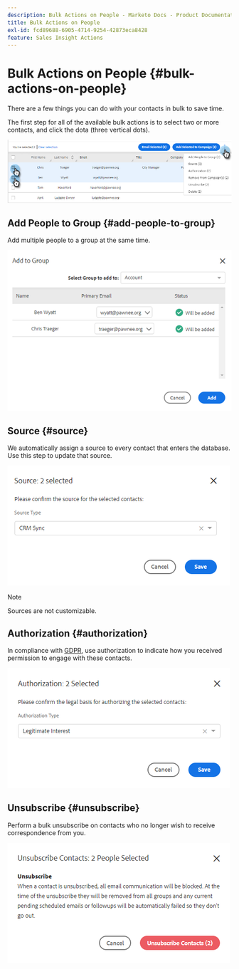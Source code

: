 ```yaml
---
description: Bulk Actions on People - Marketo Docs - Product Documentation
title: Bulk Actions on People
exl-id: fcd89688-6905-4714-9254-42873eca8428
feature: Sales Insight Actions
---
```

# Bulk Actions on People {#bulk-actions-on-people}

There are a few things you can do with your contacts in bulk to save time.

The first step for all of the available bulk actions is to select two or more contacts, and click the dota (three vertical dots).

![](assets/bulk-actions-on-people-1.png)

## Add People to Group {#add-people-to-group}

Add multiple people to a group at the same time.

![](assets/bulk-actions-on-people-2.png)

## Source {#source}

We automatically assign a source to every contact that enters the database. Use this step to update that source.

![](assets/bulk-actions-on-people-3.png)

>[!NOTE]
>
>Sources are not customizable.

## Authorization {#authorization}

In compliance with [GDPR](https://eugdpr.org/), use authorization to indicate how you received permission to engage with these contacts.

![](assets/bulk-actions-on-people-4.png)

## Unsubscribe {#unsubscribe}

Perform a bulk unsubscribe on contacts who no longer wish to receive correspondence from you.

![](assets/bulk-actions-on-people-5.png)
